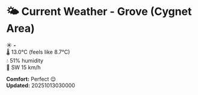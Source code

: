 # 🌤️ Current Weather - Grove (Cygnet Area)

☀️ **-**  
🌡️ 13.0°C (feels like 8.7°C)  
💧 51% humidity  
💨 SW 15 km/h  

**Comfort:** Perfect 😌  
**Updated:** 20251013030000
